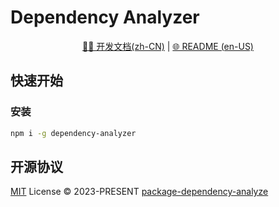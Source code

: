 # Dependency Analyzer

<p align="center">
<a href="/">🧑‍💻 开发文档(zh-CN)</a> |
<a href="/README.md">🌐 README (en-US)</a>
</p>

## 快速开始

### 安装

```bash
npm i -g dependency-analyzer
```

## 开源协议

[MIT](./LICENSE) License &copy; 2023-PRESENT [package-dependency-analyze](https://github.com/package-dependency-analyze)
